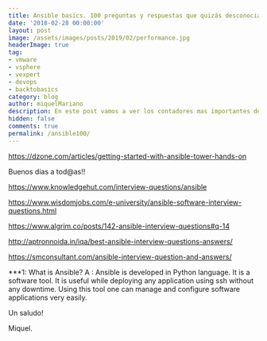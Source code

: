 ```yaml
---
title: Ansible basics. 100 preguntas y respuestas que quizás desconocias
date: '2018-02-28 00:00:00'
layout: post
image: /assets/images/posts/2019/02/performance.jpg
headerImage: true
tag:
- vmware
- vsphere
- vexpert
- devops
- backtobasics
category: blog
author: miquelMariano
description: En este post vamos a ver los contadores mas importantes de CPU que nos podemos encontrar en cada VM de nuestro entorno.
hidden: false
comments: true
permalink: /ansible100/
---
```


https://dzone.com/articles/getting-started-with-ansible-tower-hands-on

Buenos dias a tod@as!!

https://www.knowledgehut.com/interview-questions/ansible

https://www.wisdomjobs.com/e-university/ansible-software-interview-questions.html

https://www.algrim.co/posts/142-ansible-interview-questions#q-14

http://aptronnoida.in/iqa/best-ansible-interview-questions-answers/

https://smconsultant.com/ansible-interview-question-and-answers/


***1: What is Ansible?
A : Ansible is developed in Python language.
It is a software tool. It is useful while deploying any application using ssh without any downtime. Using this tool one can manage and configure software applications very easily.

Un saludo!

Miquel.


